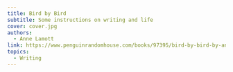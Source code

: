 ```yaml
---
title: Bird by Bird
subtitle: Some instructions on writing and life
cover: cover.jpg
authors:
  - Anne Lamott
link: https://www.penguinrandomhouse.com/books/97395/bird-by-bird-by-anne-lamott/
topics:
  - Writing
---
```

